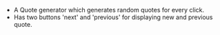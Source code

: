 <ul>
  <li>A Quote generator which generates random quotes for every click.</li>
  <li>Has two buttons 'next' and 'previous' for displaying new and previous quote.</li>
</ul>